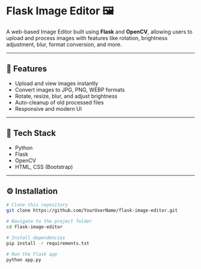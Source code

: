 # Flask Image Editor 🖼️

A web-based Image Editor built using **Flask** and **OpenCV**, allowing users to upload and process images with features like rotation, brightness adjustment, blur, format conversion, and more.

---

## 🚀 Features
- Upload and view images instantly  
- Convert images to JPG, PNG, WEBP formats  
- Rotate, resize, blur, and adjust brightness  
- Auto-cleanup of old processed files  
- Responsive and modern UI  

---

## 🧠 Tech Stack
- Python  
- Flask  
- OpenCV  
- HTML, CSS (Bootstrap)  

---

## ⚙️ Installation

```bash
# Clone this repository
git clone https://github.com/YourUserName/flask-image-editor.git

# Navigate to the project folder
cd flask-image-editor

# Install dependencies
pip install -r requirements.txt

# Run the Flask app
python app.py
